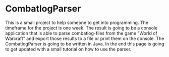# CombatlogParser

This is a small project to help someone to get into programming. The timeframe for the project is one week. The result is going to be a console application that is able to parse combatlog-files from the game "World of Warcraft" and export those results to a file or print them on the console. The CombatlogParser is going to be written in Java.
In the end this page is going to get updated with a small tutorial on how to use the parser.